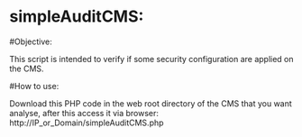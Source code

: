 # simpleAuditCMS:

#Objective:

This script is intended to verify if some security configuration are applied on the CMS.

#How to use:

Download this PHP code in the web root directory of the CMS that you want analyse, after this access it via browser: http://IP_or_Domain/simpleAuditCMS.php
